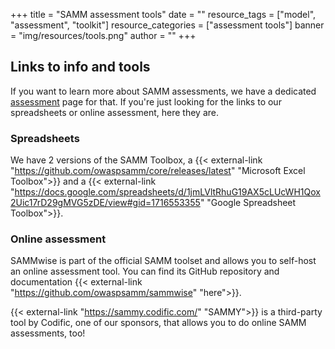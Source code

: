 +++
title = "SAMM assessment tools"
date = ""
resource_tags = ["model", "assessment", "toolkit"]
resource_categories = ["assessment tools"]
banner = "img/resources/tools.png"
author = ""
+++

## Links to info and tools

If you want to learn more about SAMM assessments, we have a dedicated [assessment](/assessment) page for that. If you're just looking for the links to our spreadsheets or online assessment, here they are.

### Spreadsheets

We have 2 versions of the SAMM Toolbox, a {{< external-link "https://github.com/owaspsamm/core/releases/latest" "Microsoft Excel Toolbox">}} and a {{< external-link "https://docs.google.com/spreadsheets/d/1jmLVltRhuG19AX5cLUcWH1Qox2Uic17rD29gMVG5zDE/view#gid=1716553355" "Google Spreadsheet Toolbox">}}.

### Online assessment

SAMMwise is part of the official SAMM toolset and allows you to self-host an online assessment tool. You can find its GitHub repository and documentation {{< external-link "https://github.com/owaspsamm/sammwise" "here">}}.

{{< external-link "https://sammy.codific.com/" "SAMMY">}} is a third-party tool by Codific, one of our sponsors, that allows you to do online SAMM assessments, too! 